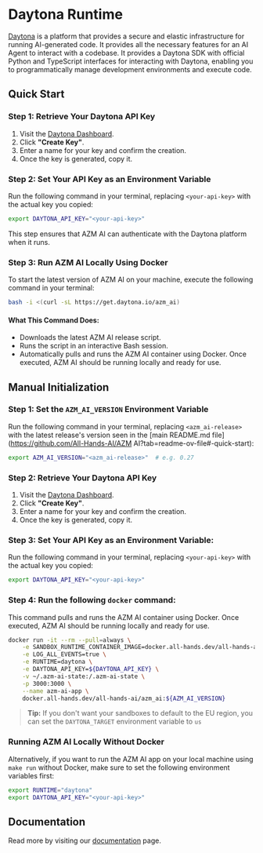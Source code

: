 # Daytona Runtime

[Daytona](https://www.daytona.io/) is a platform that provides a secure and elastic infrastructure for running AI-generated code. It provides all the necessary features for an AI Agent to interact with a codebase. It provides a Daytona SDK with official Python and TypeScript interfaces for interacting with Daytona, enabling you to programmatically manage development environments and execute code.

## Quick Start

### Step 1: Retrieve Your Daytona API Key
1. Visit the [Daytona Dashboard](https://app.daytona.io/dashboard/keys).
2. Click **"Create Key"**.
3. Enter a name for your key and confirm the creation.
4. Once the key is generated, copy it.

### Step 2: Set Your API Key as an Environment Variable
Run the following command in your terminal, replacing `<your-api-key>` with the actual key you copied:
```bash
export DAYTONA_API_KEY="<your-api-key>"
```

This step ensures that AZM AI can authenticate with the Daytona platform when it runs.

### Step 3: Run AZM AI Locally Using Docker
To start the latest version of AZM AI on your machine, execute the following command in your terminal:
```bash
bash -i <(curl -sL https://get.daytona.io/azm_ai)
```

#### What This Command Does:
- Downloads the latest AZM AI release script.
- Runs the script in an interactive Bash session.
- Automatically pulls and runs the AZM AI container using Docker.
Once executed, AZM AI should be running locally and ready for use.


## Manual Initialization

### Step 1: Set the `AZM_AI_VERSION` Environment Variable
Run the following command in your terminal, replacing `<azm_ai-release>` with the latest release's version seen in the [main README.md file](https://github.com/All-Hands-AI/AZM AI?tab=readme-ov-file#-quick-start):

```bash
export AZM_AI_VERSION="<azm_ai-release>"  # e.g. 0.27
```

### Step 2: Retrieve Your Daytona API Key
1. Visit the [Daytona Dashboard](https://app.daytona.io/dashboard/keys).
2. Click **"Create Key"**.
3. Enter a name for your key and confirm the creation.
4. Once the key is generated, copy it.

### Step 3: Set Your API Key as an Environment Variable:
Run the following command in your terminal, replacing `<your-api-key>` with the actual key you copied:
```bash
export DAYTONA_API_KEY="<your-api-key>"
```

### Step 4: Run the following `docker` command:
This command pulls and runs the AZM AI container using Docker. Once executed, AZM AI should be running locally and ready for use.

```bash
docker run -it --rm --pull=always \
    -e SANDBOX_RUNTIME_CONTAINER_IMAGE=docker.all-hands.dev/all-hands-ai/runtime:${AZM_AI_VERSION}-nikolaik \
    -e LOG_ALL_EVENTS=true \
    -e RUNTIME=daytona \
    -e DAYTONA_API_KEY=${DAYTONA_API_KEY} \
    -v ~/.azm-ai-state:/.azm-ai-state \
    -p 3000:3000 \
    --name azm-ai-app \
    docker.all-hands.dev/all-hands-ai/azm_ai:${AZM_AI_VERSION}
```

> **Tip:** If you don't want your sandboxes to default to the EU region, you can set the `DAYTONA_TARGET` environment variable to `us`

### Running AZM AI Locally Without Docker

Alternatively, if you want to run the AZM AI app on your local machine using `make run` without Docker, make sure to set the following environment variables first:

```bash
export RUNTIME="daytona"
export DAYTONA_API_KEY="<your-api-key>"
```

## Documentation
Read more by visiting our [documentation](https://www.daytona.io/docs/) page.
